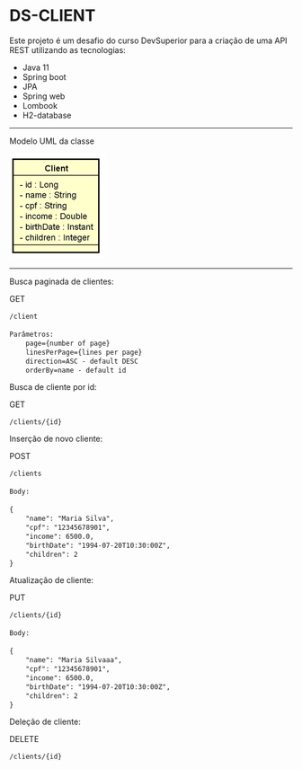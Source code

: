 # DS-CLIENT

Este projeto é um desafio do curso DevSuperior para a criação de uma API REST utilizando as tecnologias:

- Java 11
- Spring boot
- JPA
- Spring web
- Lombook
- H2-database

---

Modelo UML da classe

![img](./img/uml.png)

---

Busca paginada de clientes:

GET

    /client

    Parâmetros:
        page={number of page}
        linesPerPage={lines per page}
        direction=ASC - default DESC
        orderBy=name - default id

Busca de cliente por id:

GET

    /clients/{id}

Inserção de novo cliente:

POST

    /clients

    Body:

    {
        "name": "Maria Silva",
        "cpf": "12345678901",
        "income": 6500.0,
        "birthDate": "1994-07-20T10:30:00Z",
        "children": 2
    }

Atualização de cliente:

PUT

    /clients/{id}

    Body:

    {
        "name": "Maria Silvaaa",
        "cpf": "12345678901",
        "income": 6500.0,
        "birthDate": "1994-07-20T10:30:00Z",
        "children": 2
    }

Deleção de cliente:

DELETE

    /clients/{id}
